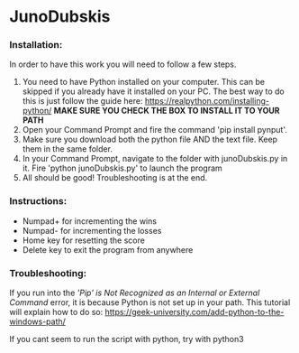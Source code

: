 # JunoDubskis

### Installation:

In order to have this work you will need to follow a few steps.

1) You need to have Python installed on your computer. This can be skipped if you already have it installed on your PC. The best way to do this is just follow the guide here: https://realpython.com/installing-python/ **MAKE SURE YOU CHECK THE BOX TO INSTALL IT TO YOUR PATH**
2) Open your Command Prompt and fire the command 'pip install pynput'.
3) Make sure you download both the python file AND the text file. Keep them in the same folder.
4) In your Command Prompt, navigate to the folder with junoDubskis.py in it. Fire 'python junoDubskis.py' to launch the program
5) All should be good! Troubleshooting is at the end.

### Instructions:

- Numpad+ for incrementing the wins
- Numpad- for incrementing the losses
- Home key for resetting the score
- Delete key to exit the program from anywhere

### Troubleshooting:

If you run into the *'Pip' is Not Recognized as an Internal or External Command* error, it is because Python is not set up in your path. This tutorial will explain how to do so: https://geek-university.com/add-python-to-the-windows-path/

If you cant seem to run the script with python, try with python3
